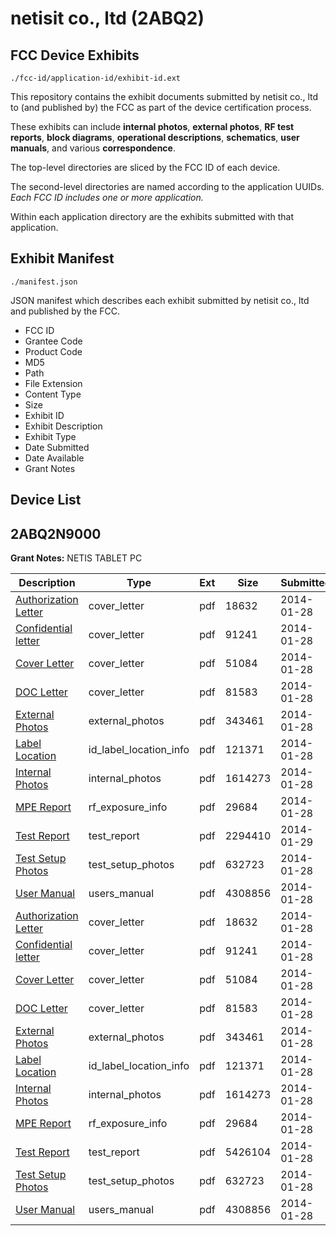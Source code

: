 # netisit co., ltd (2ABQ2)
## FCC Device Exhibits

```
./fcc-id/application-id/exhibit-id.ext
```

This repository contains the exhibit documents submitted by netisit co., ltd to (and published by) the FCC as part of the device certification process.

These exhibits can include **internal photos**, **external photos**, **RF test reports**, **block diagrams**, **operational descriptions**, **schematics**, **user manuals**, and various **correspondence**.

The top-level directories are sliced by the FCC ID of each device.

The second-level directories are named according to the application UUIDs. *Each FCC ID includes one or more application.*

Within each application directory are the exhibits submitted with that application. 

## Exhibit Manifest

```
./manifest.json
```

JSON manifest which describes each exhibit submitted by netisit co., ltd and published by the FCC.

- FCC ID
- Grantee Code
- Product Code
- MD5
- Path
- File Extension
- Content Type
- Size
- Exhibit ID
- Exhibit Description
- Exhibit Type
- Date Submitted
- Date Available
- Grant Notes

## Device List
## 2ABQ2N9000
**Grant Notes:** NETIS TABLET PC

| Description | Type | Ext | Size | Submitted | Available |
| ----------- | ---- | --- | ---- | --------- | --------- |
| [Authorization Letter](2ABQ2N9000/bdd01030ceeda907a22b73c319164223/2179119.pdf) | cover_letter | pdf | 18632 | 2014-01-28 | 2014-01-29 |
| [Confidential letter](2ABQ2N9000/bdd01030ceeda907a22b73c319164223/2179120.pdf) | cover_letter | pdf | 91241 | 2014-01-28 | 2014-01-29 |
| [Cover Letter](2ABQ2N9000/bdd01030ceeda907a22b73c319164223/2179121.pdf) | cover_letter | pdf | 51084 | 2014-01-28 | 2014-01-29 |
| [DOC Letter](2ABQ2N9000/bdd01030ceeda907a22b73c319164223/2179122.pdf) | cover_letter | pdf | 81583 | 2014-01-28 | 2014-01-29 |
| [External Photos](2ABQ2N9000/bdd01030ceeda907a22b73c319164223/2179115.pdf) | external_photos | pdf | 343461 | 2014-01-28 | 2014-07-27 |
| [Label Location](2ABQ2N9000/bdd01030ceeda907a22b73c319164223/2179123.pdf) | id_label_location_info | pdf | 121371 | 2014-01-28 | 2014-01-29 |
| [Internal Photos](2ABQ2N9000/bdd01030ceeda907a22b73c319164223/2179116.pdf) | internal_photos | pdf | 1614273 | 2014-01-28 | 2014-07-27 |
| [MPE Report](2ABQ2N9000/bdd01030ceeda907a22b73c319164223/2179124.pdf) | rf_exposure_info | pdf | 29684 | 2014-01-28 | 2014-01-29 |
| [Test Report](2ABQ2N9000/bdd01030ceeda907a22b73c319164223/2180597.pdf) | test_report | pdf | 2294410 | 2014-01-29 | 2014-01-29 |
| [Test Setup Photos](2ABQ2N9000/bdd01030ceeda907a22b73c319164223/2179118.pdf) | test_setup_photos | pdf | 632723 | 2014-01-28 | 2014-07-27 |
| [User Manual](2ABQ2N9000/bdd01030ceeda907a22b73c319164223/2179117.pdf) | users_manual | pdf | 4308856 | 2014-01-28 | 2014-07-27 |
| [Authorization Letter](2ABQ2N9000/1d76ca9f66b4d1b7e2ad272b2441470f/2179119.pdf) | cover_letter | pdf | 18632 | 2014-01-28 | 2014-01-28 |
| [Confidential letter](2ABQ2N9000/1d76ca9f66b4d1b7e2ad272b2441470f/2179120.pdf) | cover_letter | pdf | 91241 | 2014-01-28 | 2014-01-28 |
| [Cover Letter](2ABQ2N9000/1d76ca9f66b4d1b7e2ad272b2441470f/2179121.pdf) | cover_letter | pdf | 51084 | 2014-01-28 | 2014-01-28 |
| [DOC Letter](2ABQ2N9000/1d76ca9f66b4d1b7e2ad272b2441470f/2179122.pdf) | cover_letter | pdf | 81583 | 2014-01-28 | 2014-01-28 |
| [External Photos](2ABQ2N9000/1d76ca9f66b4d1b7e2ad272b2441470f/2179115.pdf) | external_photos | pdf | 343461 | 2014-01-28 | 2014-07-27 |
| [Label Location](2ABQ2N9000/1d76ca9f66b4d1b7e2ad272b2441470f/2179123.pdf) | id_label_location_info | pdf | 121371 | 2014-01-28 | 2014-01-28 |
| [Internal Photos](2ABQ2N9000/1d76ca9f66b4d1b7e2ad272b2441470f/2179116.pdf) | internal_photos | pdf | 1614273 | 2014-01-28 | 2014-07-27 |
| [MPE Report](2ABQ2N9000/1d76ca9f66b4d1b7e2ad272b2441470f/2179124.pdf) | rf_exposure_info | pdf | 29684 | 2014-01-28 | 2014-01-28 |
| [Test Report](2ABQ2N9000/1d76ca9f66b4d1b7e2ad272b2441470f/2179125.pdf) | test_report | pdf | 5426104 | 2014-01-28 | 2014-01-28 |
| [Test Setup Photos](2ABQ2N9000/1d76ca9f66b4d1b7e2ad272b2441470f/2179118.pdf) | test_setup_photos | pdf | 632723 | 2014-01-28 | 2014-07-27 |
| [User Manual](2ABQ2N9000/1d76ca9f66b4d1b7e2ad272b2441470f/2179117.pdf) | users_manual | pdf | 4308856 | 2014-01-28 | 2014-07-27 |
